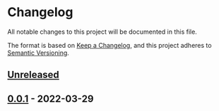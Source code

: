 # Changelog

All notable changes to this project will be documented in this file.

The format is based on [Keep a Changelog](https://keepachangelog.com/en/1.0.0/),
and this project adheres to [Semantic Versioning](https://semver.org/spec/v2.0.0.html).

## [Unreleased]

## [0.0.1] - 2022-03-29

[Unreleased]: https://github.com/catenax-ng/product-edc/compare/0.0.1...HEAD

[0.0.1]: https://github.com/catenax-ng/product-edc/compare/ea573b6816bcbdbf2b1a4416652e551517f893d2...0.0.1
